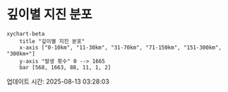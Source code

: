 # 깊이별 지진 분포

```mermaid
xychart-beta
    title "깊이별 지진 분포"
    x-axis ["0-10km", "11-30km", "31-70km", "71-150km", "151-300km", "300km+"]
    y-axis "발생 횟수" 0 --> 1665
    bar [568, 1663, 88, 11, 1, 2]
```

업데이트 시간: 2025-08-13 03:28:03
